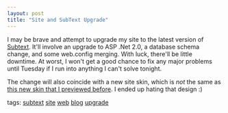 ```yaml
---
layout: post
title: "Site and SubText Upgrade"
---
```


<p>I may be brave and attempt to upgrade my site to the latest version of <a title="Subtext" href="http://www.subtextproject.com" target="_blank">Subtext</a>. It'll involve an upgrade to ASP .Net 2.0, a database schema change, and some web.config merging. With luck, there'll be little downtime. At worst, I won't get a good chance to fix any major problems until Tuesday if I run into anything I can't solve tonight. </p>
<p>The change will also coincide with a new site skin, which is <em>not</em> the same as <a href="http://kindohm.com/archive/2006/11/07/NewSiteSkin.aspx">this new skin that I previewed before</a>. I ended up hating that design :)</p>
  
<p class="tags">tags: <a href="http://technorati.com/tag/subtext" target="_blank" rel="tag">subtext</a> <a href="http://technorati.com/tag/site" target="_blank" rel="tag">site</a> <a href="http://technorati.com/tag/web" target="_blank" rel="tag">web</a> <a href="http://technorati.com/tag/blog" target="_blank" rel="tag">blog</a> <a href="http://technorati.com/tag/upgrade" target="_blank" rel="tag">upgrade</a> </p>
 
